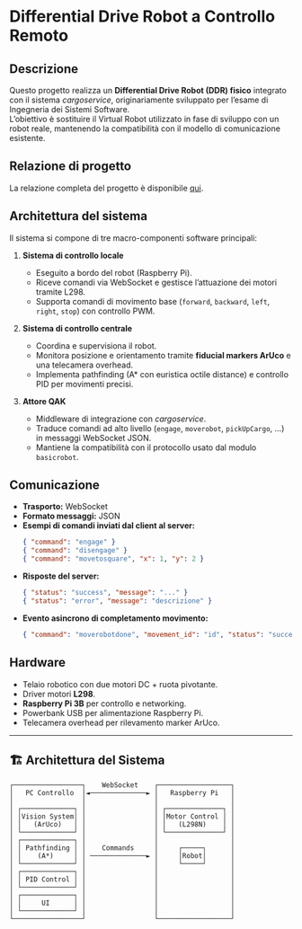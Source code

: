 # Differential Drive Robot a Controllo Remoto

## Descrizione
Questo progetto realizza un **Differential Drive Robot (DDR) fisico** integrato con il sistema *cargoservice*,
originariamente sviluppato per l’esame di Ingegneria dei Sistemi Software.  
L’obiettivo è sostituire il Virtual Robot utilizzato in fase di sviluppo con un robot reale, mantenendo la compatibilità con il modello di comunicazione esistente.

## Relazione di progetto
La relazione completa del progetto è disponibile [qui](./userDocs/relazione.pdf).

## Architettura del sistema
Il sistema si compone di tre macro-componenti software principali:

1. **Sistema di controllo locale**  
   - Eseguito a bordo del robot (Raspberry Pi).  
   - Riceve comandi via WebSocket e gestisce l’attuazione dei motori tramite L298.  
   - Supporta comandi di movimento base (`forward`, `backward`, `left`, `right`, `stop`) con controllo PWM.

2. **Sistema di controllo centrale**  
   - Coordina e supervisiona il robot.  
   - Monitora posizione e orientamento tramite **fiducial markers ArUco** e una telecamera overhead.  
   - Implementa pathfinding (A* con euristica octile distance) e controllo PID per movimenti precisi.

3. **Attore QAK**  
   - Middleware di integrazione con *cargoservice*.  
   - Traduce comandi ad alto livello (`engage`, `moverobot`, `pickUpCargo`, …) in messaggi WebSocket JSON.  
   - Mantiene la compatibilità con il protocollo usato dal modulo `basicrobot`.

## Comunicazione
- **Trasporto:** WebSocket  
- **Formato messaggi:** JSON  
- **Esempi di comandi inviati dal client al server:**
  ```json
  { "command": "engage" }
  { "command": "disengage" }
  { "command": "movetosquare", "x": 1, "y": 2 }
  ```
- **Risposte del server:**
  ```json
  { "status": "success", "message": "..." }
  { "status": "error", "message": "descrizione" }
  ```
- **Evento asincrono di completamento movimento:**
  ```json
  { "command": "moverobotdone", "movement_id": "id", "status": "success" }
  ```

## Hardware
- Telaio robotico con due motori DC + ruota pivotante.  
- Driver motori **L298**.  
- **Raspberry Pi 3B** per controllo e networking.  
- Powerbank USB per alimentazione Raspberry Pi.  
- Telecamera overhead per rilevamento marker ArUco.

---

## 🏗️ Architettura del Sistema

```
┌─────────────────┐    WebSocket    ┌──────────────────┐
│   PC Controllo  │◄──────────────► │   Raspberry Pi   │
│                 │                 │                  │
│ ┌─────────────┐ │                 │ ┌──────────────┐ │
│ │Vision System│ │                 │ │Motor Control │ │
│ │   (ArUco)   │ │                 │ │   (L298N)    │ │
│ └─────────────┘ │                 │ └──────────────┘ │
│ ┌─────────────┐ │                 │                  │
│ │ Pathfinding │ │    Commands     │     ┌─────┐      │
│ │    (A*)     │ │ ──────────────► │     │Robot│      │
│ └─────────────┘ │                 │     └─────┘      │
│ ┌─────────────┐ │                 │                  │
│ │ PID Control │ │                 │                  │
│ └─────────────┘ │                 │                  │
│ ┌─────────────┐ │                 │                  │
│ │     UI      │ │                 │                  │
│ └─────────────┘ │                 │                  │
└─────────────────┘                 └──────────────────┘
```
